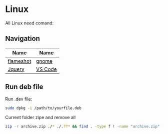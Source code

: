 # Linux
All Linux need comand:


## Navigation

| Name  | Name  | 
|-------|-------|
| [ flameshot ](https://github.com/masudrana03/short-code/blob/master/readme/linux/flameshot.md) | [ gnome ](https://github.com/masudrana03/short-code/blob/master/readme/linux/gnome.md) |
| [ Jquery ](https://github.com/masudrana03/short-code/blob/master/readme/jquery.md) | [ VS Code ](https://github.com/masudrana03/short-code/blob/master/readme/vscode.md) |














## Run deb file

Run .dev file:

```bash
sudo dpkg -i /path/to/yourfile.deb
```

Current folder zipe and remove all 
```bash
zip -r archive.zip ./* ./.??* && find . -type f ! -name "archive.zip" -delete && find . -type d -empty -delete
```



